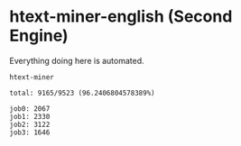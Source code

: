 # htext-miner-english (Second Engine)

Everything doing here is automated.

```
htext-miner

total: 9165/9523 (96.2406804578389%)

job0: 2067
job1: 2330
job2: 3122
job3: 1646
```